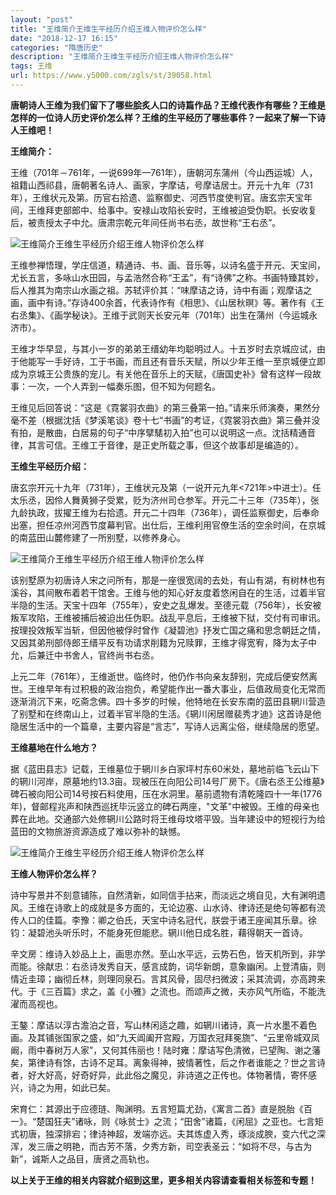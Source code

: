 ```yaml
---
layout: "post"
title: "王维简介王维生平经历介绍王维人物评价怎么样"
date: "2018-12-17 16:15"
categories: "隋唐历史"
description: "王维简介王维生平经历介绍王维人物评价怎么样"
tags: 王维
url: https://www.y5000.com/zgls/st/39058.html
---
```






**唐朝诗人王维为我们留下了哪些脍炙人口的诗篇作品？王维代表作有哪些？王维是怎样的一位诗人历史评价怎么样？王维的生平经历了哪些事件？一起来了解一下诗人王维吧！**

 **王维简介：**

王维（701年－761年，一说699年—761年），唐朝河东蒲州（今山西运城）人，祖籍山西祁县，唐朝著名诗人、画家，字摩诘，号摩诘居士。开元十九年（731年），王维状元及第。历官右拾遗、监察御史、河西节度使判官。唐玄宗天宝年间，王维拜吏部郎中、给事中。安禄山攻陷长安时，王维被迫受伪职。长安收复后，被责授太子中允。唐肃宗乾元年间任尚书右丞，故世称“王右丞”。

![王维简介王维生平经历介绍王维人物评价怎么样](https://img.y5000.com/uploads/allimg/181220/0b6e9f923bb4937a7fe08cb2c837b025.jpg)

王维参禅悟理，学庄信道，精通诗、书、画、音乐等，以诗名盛于开元、天宝间，尤长五言，多咏山水田园，与孟浩然合称“王孟”，有“诗佛”之称。书画特臻其妙，后人推其为南宗山水画之祖。苏轼评价其：“味摩诘之诗，诗中有画；观摩诘之画，画中有诗。”存诗400余首，代表诗作有《相思》、《山居秋暝》等。著作有《王右丞集》、《画学秘诀》。王维于武则天长安元年（701年）出生在蒲州（今运城永济市）。

王维才华早显，与其小一岁的弟弟王缙幼年均聪明过人。十五岁时去京城应试，由于他能写一手好诗，工于书画，而且还有音乐天赋，所以少年王维一至京城便立即成为京城王公贵族的宠儿。有关他在音乐上的天赋，《唐国史补》曾有这样一段故事：一次，一个人弄到一幅奏乐图，但不知为何题名。

王维见后回答说：“这是《霓裳羽衣曲》的第三叠第一拍。”请来乐师演奏，果然分毫不差（根据沈括《梦溪笔谈》卷十七“书画”的考证，《霓裳羽衣曲》第三叠并没有拍，是散曲，白居易的句子“中序擘騞初入拍”也可以说明这一点。沈括精通音律，其言可信。王维工于音律，是正史所载之事，但这个故事却是编造的）。

 **王维生平经历介绍：**

唐玄宗开元十九年（731年），王维状元及第（一说开元九年&lt;721年&gt;中进士）。任太乐丞，因伶人舞黄狮子受累，贬为济州司仓参军。开元二十三年（735年），张九龄执政，拔擢王维为右拾遗。开元二十四年（736年），调任监察御史，后奉命出塞，担任凉州河西节度幕判官。出仕后，王维利用官僚生活的空余时间，在京城的南蓝田山麓修建了一所别墅，以修养身心。

![王维简介王维生平经历介绍王维人物评价怎么样](https://img.y5000.com/uploads/allimg/181220/b977d77446ee0d2a3de1e6e68c79d5b2.jpg)

该别墅原为初唐诗人宋之问所有，那是一座很宽阔的去处，有山有湖，有树林也有溪谷，其间散布着若干馆舍。王维与他的知心好友度着悠闲自在的生活，过着半官半隐的生活。天宝十四年（755年），安史之乱爆发。至德元载（756年），长安被叛军攻陷，王维被捕后被迫出任伪职。战乱平息后，王维被下狱，交付有司审讯。按理投效叛军当斩，但因他被俘时曾作《凝碧池》抒发亡国之痛和思念朝廷之情，又因其弟刑部侍郎王缙平反有功请求削籍为兄赎罪，王维才得宽宥，降为太子中允，后兼迁中书舍人，官终尚书右丞。

上元二年（761年），王维逝世。临终时，他仍作书向亲友辞别，完成后便安然离世。王维早年有过积极的政治抱负，希望能作出一番大事业，后值政局变化无常而逐渐消沉下来，吃斋念佛。四十多岁的时候，他特地在长安东南的蓝田县辋川营造了别墅和在终南山上，过着半官半隐的生活。《辋川闲居赠裴秀才迪》这首诗是他隐居生活中的一个篇章，主要内容是“言志”，写诗人远离尘俗，继续隐居的愿望。

 **王维墓地在什么地方？**

据《蓝田县志》记载，王维墓位于辋川乡白家坪村东60米处，墓地前临飞云山下的辋川河岸，原墓地约13.3亩。现被压在向阳公司14号厂房下。《唐右丞王公维墓》碑石被向阳公司14号按石料使用，压在水洞里。墓前遗物有清乾隆四十一年(1776年)，督邮程兆声和陕西巡抚毕沅竖立的碑石两座，"文革"中被毁。王维的母亲也葬在此地。交通部六处修辋川公路时将王维母坟塔平毁。当年建设中的短视行为给蓝田的文物旅游资源造成了难以弥补的缺憾。

![王维简介王维生平经历介绍王维人物评价怎么样](https://img.y5000.com/uploads/allimg/181220/68623b4d9b77deb5f7e5a271176f7d91.jpg)

 **王维人物评价怎么样？**

诗中写景并不刻意铺陈，自然清新，如同信手拈来，而淡远之境自见，大有渊明遗风。王维在诗歌上的成就是多方面的，无论边塞、山水诗、律诗还是绝句等都有流传人口的佳篇。李豫：卿之伯氏，天宝中诗名冠代，朕尝于诸王座闻其乐章。徐钧：凝碧池头听乐时，不能身死但能悲。辋川他日成名胜，藉得朝天一首诗。

辛文房：维诗入妙品上上，画思亦然。至山水平远，云势石色，皆天机所到，非学而能。徐献忠：右丞诗发秀自天，感言成韵，词华新朗，意象幽闲。上登清庙，则情近圭璋；幽彻丘林，则理同泉石。言其风骨，固尽扫微波；采其流调，亦高跨来代。于《三百篇》求之，盖《小雅》之流也。而颂声之微，夫亦风气所临，不能洗濯而高视也。

王鏊：摩诘以淳古澹泊之音，写山林闲适之趣，如辋川诸诗，真一片水墨不着色画。及其铺张国家之盛，如“九天阊阖开宫殿，万国衣冠拜冕旒”、“云里帝城双凤阚，雨中春树万人家”，又何其伟丽也！陆时雍：摩诘写色清微，已望陶、谢之藩矣，第律诗有馀，古诗不足耳。离象得神，披情著性，后之作者谁能之？世之言诗者，好大好高，好奇好异，此此俗之魔见，非诗道之正传也。体物著情，寄怀感兴，诗之为用，如此已矣。

宋育仁：其源出于应德琏、陶渊明。五言短篇尤劲，《寓言二首》直是脱胎《百一》。“楚国狂夫”诸咏，则《咏贫士》之流；“田舍”诸篇，《闲屈》之亚也。七言矩式初唐，独深排宕；律诗神超，发端亦远。夫其炼虚入秀，琢淡成腴，变六代之深浑，发三唐之明艳，而古芳不落，夕秀方新，司空表圣云：“如将不尽，与古为新”，诚斯人之品目，唐贤之高轨也。

 **以上关于王维的相关内容就介绍到这里，更多相关内容请查看相关标签和专题！**
